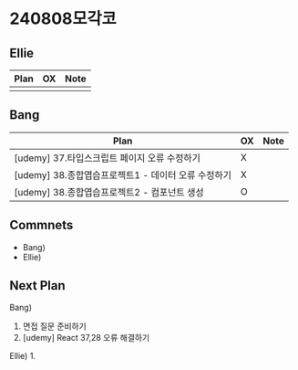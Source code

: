 # 240808모각코

## Ellie

| Plan                 | OX  | Note |
| -------------------- | --- | ---- |
|                      |     |      |

## Bang

| Plan                  | OX  | Note |
| --------------------- | --- | ---- |
| [udemy]  37.타입스크립트 페이지 오류 수정하기  |  X    |      |
| [udemy]  38.종합엽습프로젝트1 - 데이터 오류 수정하기 |  X    |      |
| [udemy]  38.종합엽습프로젝트2 - 컴포넌트 생성 |  O    |      |

## Commnets

- Bang)
- Ellie)

## Next Plan

Bang)
1. 면접 질문 준비하기
2. [udemy] React 37,28 오류 해결하기

Ellie)
1. 


